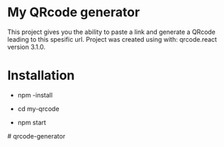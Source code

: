 # My QRcode generator

This project gives you the ability to paste a link and generate a QRcode leading to this spesific url.
Project was created using with: qrcode.react version 3.1.0.

# Installation 

- npm -install

- cd my-qrcode

- npm start

#   q r c o d e - g e n e r a t o r  
 